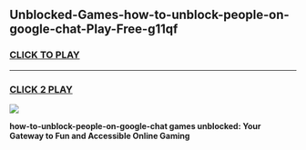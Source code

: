 
## Unblocked-Games-how-to-unblock-people-on-google-chat-Play-Free-g11qf
<h3>
<a href="https://premium76.site?title=how-to-unblock-people-on-google-chat&ref=18A1">CLICK TO PLAY</a></h3>
<hr>

<h3>
<a href="https://premium76.site?title=how-to-unblock-people-on-google-chat&ref=18A1">CLICK 2 PLAY</a>
  
</h3>

<a href="https://premium76.site?title=how-to-unblock-people-on-google-chat&ref=18A1"><img src="https://clearcache.store/games.png"></a>


**how-to-unblock-people-on-google-chat games unblocked: Your Gateway to Fun and Accessible Online Gaming**
